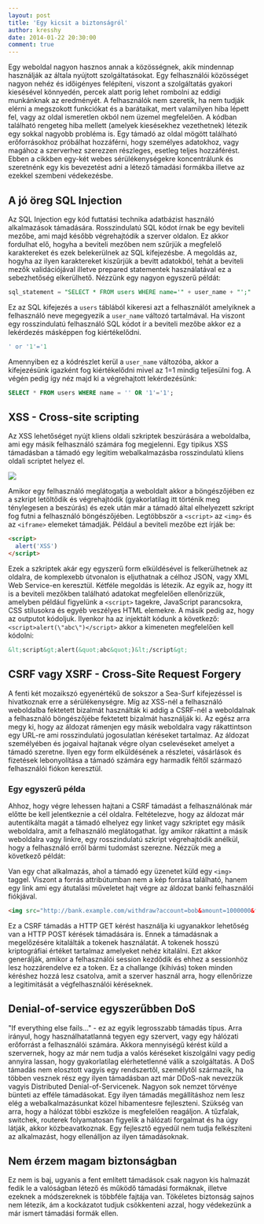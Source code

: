 ```yaml
---
layout: post
title: 'Egy kicsit a biztonságról'
author: kresshy
date: 2014-01-22 20:30:00
comment: true
---
```


Egy weboldal nagyon hasznos annak a közösségnek, akik mindennap használják az általa nyújtott szolgáltatásokat. Egy felhasználói közösséget nagyon nehéz és időigényes felépíteni, viszont a szolgáltatás gyakori kiesésével könnyedén, percek alatt porig lehet rombolni az eddigi munkánknak az eredményét. A felhasználók nem szeretik, ha nem tudják elérni a megszokott funkciókat és a barátaikat, mert valamilyen hiba lépett fel, vagy az oldal ismeretlen okból nem üzemel megfelelően. A kódban található rengeteg hiba mellett (amelyek kiesésekhez vezethetnek) létezik egy sokkal nagyobb probléma is. Egy támadó az oldal mögött található erőforrásokhoz próbálhat hozzáférni, hogy személyes adatokhoz, vagy magához a szerverhez szerezzen részleges, esetleg teljes hozzáférést. Ebben a cikkben egy-két webes sérülékenységekre koncentrálunk és szeretnénk egy kis bevezetést adni a létező támadási formákba illetve az ezekkel szembeni védekezésbe.

## A jó öreg SQL Injection

Az SQL Injection egy kód futtatási technika adatbázist használó alkalmazások támadására. Rosszindulatú SQL kódot írnak be egy beviteli mezőbe, ami majd később végrehajtódik a szerver oldalon. Ez akkor fordulhat elő, hogyha a beviteli mezőben nem szűrjük a megfelelő karaktereket és ezek belekerülnek az SQL kifejezésbe. A megoldás az, hogyha az ilyen karaktereket kiszűrjük a bevitt adatokból, tehát a beviteli mezők validációjával illetve prepared statementek használatával ez a sebezhetőség elkerülhető. Nézzünk egy nagyon egyszerű példát:

```sql
sql_statement = "SELECT * FROM users WHERE name='" + user_name + "';"
```

Ez az SQL kifejezés a `users` táblából kikeresi azt a felhasználót amelyiknek a felhasználó neve megegyezik a `user_name` változó tartalmával. Ha viszont egy rosszindulatú felhasználó SQL kódot ír a beviteli mezőbe akkor ez a lekérdezés másképpen fog kiértékelődni.

```sql
' or '1'='1
```

Amennyiben ez a kódrészlet kerül a `user_name` változóba, akkor a kifejezésünk igazként fog kiértékelődni mivel az 1=1 mindig teljesülni fog. A végén pedig így néz majd ki a végrehajtott lekérdezésünk:

```sql
SELECT * FROM users WHERE name = '' OR '1'='1';
```

## XSS - Cross-site scripting

Az XSS lehetőséget nyújt kliens oldali szkriptek beszúrására a weboldalba, ami egy másik felhasználó számára fog megjelenni. Egy tipikus XSS támadásban a támadó egy legitim webalkalmazásba rosszindulatú kliens oldali scriptet helyez el.

![](https://warp.kir-dev.sch.bme.hu/rails/active_storage/blobs/redirect/eyJfcmFpbHMiOnsibWVzc2FnZSI6IkJBaHBHZz09IiwiZXhwIjpudWxsLCJwdXIiOiJibG9iX2lkIn19--8b8cc4c733162cb3489802c9b991fefbd11a6715/xss.png)

Amikor egy felhasználó meglátogatja a weboldalt akkor a böngészőjében ez a szkript letöltődik és végrehajtódik (gyakorlatilag itt történik meg ténylegesen a beszúrás) és ezek után már a támadó által elhelyezett szkript fog futni a felhasználó böngészőjében. Legtöbbször a `<script>` az `<img>` és az `<iframe>` elemeket támadják. Például a beviteli mezőbe ezt írják be:

```html
<script>
  alert('XSS')
</script>
```

Ezek a szkriptek akár egy egyszerű form elküldésével is felkerülhetnek az oldalra, de komplexebb útvonalon is eljuthatnak a célhoz JSON, vagy XML Web Service-en keresztül. Kétféle megoldás is létezik. Az egyik az, hogy itt is a beviteli mezőkben található adatokat megfelelően ellenőrizzük, amelyben például figyelünk a `<script>` tagekre, JavaScript parancsokra, CSS stílusokra és egyéb veszélyes HTML elemekre. A másik pedig az, hogy az outputot kódoljuk. Ilyenkor ha az injektált kódunk a következő: `<script>alert(\"abc\")</script>` akkor a kimeneten megfelelően kell kódolni:

```html
&lt;script&gt;alert(&quot;abc&quot;)&lt;/script&gt;
```

## CSRF vagy XSRF - Cross-Site Request Forgery

A fenti két mozaikszó egyenértékű de sokszor a Sea-Surf kifejezéssel is hivatkoznak erre a sérülékenységre. Míg az XSS-nél a felhasználó weboldalba fektetett bizalmát használták ki addig a CSRF-nél a weboldalnak a felhasználó böngészőjébe fektetett bizalmát használják ki. Az egész arra megy ki, hogy az áldozat rámenjen egy másik weboldalra vagy rákattintson egy URL-re ami rosszindulatú jogosulatlan kéréseket tartalmaz. Az áldozat személyében és jogaival hajtanak végre olyan cselevéseket amelyet a támadó szeretne. Ilyen egy form elküldésének a részletei, vásárlások és fizetések lebonyolítása a támadó számára egy harmadik féltől származó felhasználói fiókon keresztül.

### Egy egyszerű példa

Ahhoz, hogy végre lehessen hajtani a CSRF támadást a felhasználónak már előtte be kell jelentkeznie a cél oldalra. Feltételezve, hogy az áldozat már autentikálta magát a támadó elhelyez egy linket vagy szkriptet egy másik weboldalra, amit a felhasználó meglátogathat. Így amikor rákattint a másik weboldalra vagy linkre, egy rosszindulatú szkript végrehajtódik anélkül, hogy a felhasználó erről bármi tudomást szerezne. Nézzük meg a következő példát:

Van egy chat alkalmazás, ahol a támadó egy üzenetet küld egy `<img>` taggel. Viszont a forrás attribútumban nem a kép forrása található, hanem egy link ami egy átutalási műveletet hajt végre az áldozat banki felhasználói fiókjával.

```html
<img src="http://bank.example.com/withdraw?account=bob&amount=1000000&for=Fred" />
```

Ez a CSRF támadás a HTTP GET kérést használja ki ugyanakkor lehetőség van a HTTP POST kérések támadására is. Ennek a támadásnak a megelőzésére kitalálták a tokenek használatát. A tokenek hosszú kriptográfiai értéket tartalmaz amelyeket nehéz kitalálni. Ezt akkor generálják, amikor a felhasználói session kezdődik és ehhez a sessionhöz lesz hozzárendelve ez a token. Ez a challange (kihívás) token minden kéréshez hozzá lesz csatolva, amit a szerver használ arra, hogy ellenőrizze a legitimitását a végfelhasználói kéréseknek.

## Denial-of-service egyszerűbben DoS

"If everything else fails..." - ez az egyik legrosszabb támadás típus. Arra irányul, hogy használhatatlanná tegyen egy szervert, vagy egy hálózati erőforrást a felhasználói számára. Akkora mennyiségű kérést küld a szervernek, hogy az már nem tudja a valós kéréseket kiszolgálni vagy pedig annyira lassan, hogy gyakorlatilag elérhetetlenné válik a szolgáltatás. A DoS támadás nem elosztott vagyis egy rendszertől, személytől származik, ha többen vesznek rész egy ilyen támadásban azt már DDoS-nak nevezzük vagyis Distributed Denial-of-Servicenek.
Nagyon sok nemzet törvénye bünteti az efféle támadásokat. Egy ilyen támadás megállításhoz nem lesz elég a webalkalmazásunkat közel hibamentesre fejleszteni. Szükség van arra, hogy a hálózat többi eszköze is megfelelően reagáljon. A tűzfalak, switchek, routerek folyamatosan figyelik a hálózati forgalmat és ha úgy látják, akkor közbeavatkoznak. Egy fejlesztő egyedül nem tudja felkészíteni az alkalmazást, hogy ellenálljon az ilyen támadásoknak.

## Nem érzem magam biztonságban

Ez nem is baj, ugyanis a fent említett támadások csak nagyon kis halmazát fedik le a valóságban létező és működő támadási formáknak, illetve ezeknek a módszereknek is többféle fajtája van. Tökéletes biztonság sajnos nem létezik, ám a kockázatot tudjuk csökkenteni azzal, hogy védekezünk a már ismert támadási formák ellen.
